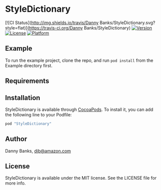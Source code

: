 # StyleDictionary

[![CI Status](http://img.shields.io/travis/Danny Banks/StyleDictionary.svg?style=flat)](https://travis-ci.org/Danny Banks/StyleDictionary)
[![Version](https://img.shields.io/cocoapods/v/StyleDictionary.svg?style=flat)](http://cocoapods.org/pods/StyleDictionary)
[![License](https://img.shields.io/cocoapods/l/StyleDictionary.svg?style=flat)](http://cocoapods.org/pods/StyleDictionary)
[![Platform](https://img.shields.io/cocoapods/p/StyleDictionary.svg?style=flat)](http://cocoapods.org/pods/StyleDictionary)

## Example

To run the example project, clone the repo, and run `pod install` from the Example directory first.

## Requirements

## Installation

StyleDictionary is available through [CocoaPods](http://cocoapods.org). To install it, you can add the following line to your Podfile:

```ruby
pod "StyleDictionary"
```

## Author

Danny Banks, djb@amazon.com

## License

StyleDictionary is available under the MIT license. See the LICENSE file for more info.
